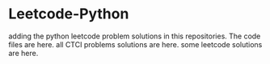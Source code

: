 # Leetcode-Python
adding the python leetcode problem solutions in this repositories. 
The code files are here.
all CTCI problems solutions are here.
some leetcode solutions are here.






































































































































































































































































































































